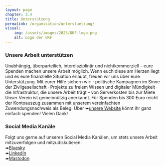 ```yaml
---
layout: page
chapter: 3.4
title: Unterstützung
permalink: /organisation/unterstuetzung/
visual:
    img: /assets/images/2023/OKF-logo.png
    alt: Logo der OKF
---
```


### Unsere Arbeit unterstützen
Unabhängig, überparteilich, interdisziplinär und nichtkommerziell – eure Spenden machen unsere Arbeit möglich. Wenn euch diese am Herzen liegt und es eure finanzielle Situation erlaubt, freuen wir uns über eure Unterstützung. Mit eurer Hilfe sichern wir: 
·	politische Kampagnen im Sinne der Zivilgesellschaft 
·	Projekte zu freiem Wissen und digitaler Mündigkeit
·	die Infrastruktur, die unsere Arbeit trägt – von Serverkosten bis zur Miete 
Unser Verein ist gemeinnützig anerkannt. Für Spenden bis 300 Euro reicht der Kontoauszug zusammen mit unserem vereinfachten Zuwendungsnachweis als Beleg. Über ➠[unsere Website](https://okfn.de/spenden/) könnt ihr ganz einfach spenden! Vielen Dank! 

### Social Media Kanäle
Folgt uns gerne auf unseren Social Media Kanälen, um stets unsere Arbeit mitzuverfolgen und mitzudiskutieren:<br>
➠[Bluesky](https://bsky.app/profile/okfde.bsky.social)<br>
➠[LinkedIn](https://www.linkedin.com/company/10282039)<br>
➠[Mastodon](https://chaos.social/@okfde)
